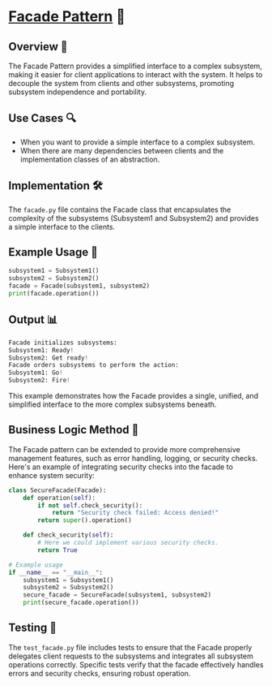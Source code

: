 # [Facade Pattern](../) 🏢

## Overview 📖
The Facade Pattern provides a simplified interface to a complex subsystem, making it easier for client applications to interact with the system. It helps to decouple the system from clients and other subsystems, promoting subsystem independence and portability.

## Use Cases 🔍
- When you want to provide a simple interface to a complex subsystem.
- When there are many dependencies between clients and the implementation classes of an abstraction.

## Implementation 🛠️
The `facade.py` file contains the Facade class that encapsulates the complexity of the subsystems (Subsystem1 and Subsystem2) and provides a simple interface to the clients.

## Example Usage 📝
```python
subsystem1 = Subsystem1()
subsystem2 = Subsystem2()
facade = Facade(subsystem1, subsystem2)
print(facade.operation())
```
## Output 📊
```python
Facade initializes subsystems:
Subsystem1: Ready!
Subsystem2: Get ready!
Facade orders subsystems to perform the action:
Subsystem1: Go!
Subsystem2: Fire!
```
This example demonstrates how the Facade provides a single, unified, and simplified interface to the more complex subsystems beneath.

## Business Logic Method 🧠

The Facade pattern can be extended to provide more comprehensive management features, such as error handling, logging, or security checks. Here's an example of integrating security checks into the facade to enhance system security:

```python
class SecureFacade(Facade):
    def operation(self):
        if not self.check_security():
            return "Security check failed: Access denied!"
        return super().operation()

    def check_security(self):
        # Here we could implement various security checks.
        return True

# Example usage
if __name__ == "__main__":
    subsystem1 = Subsystem1()
    subsystem2 = Subsystem2()
    secure_facade = SecureFacade(subsystem1, subsystem2)
    print(secure_facade.operation())
```

## Testing 🧪
The `test_facade.py` file includes tests to ensure that the Facade properly delegates client requests to the subsystems and integrates all subsystem operations correctly. Specific tests verify that the facade effectively handles errors and security checks, ensuring robust operation.